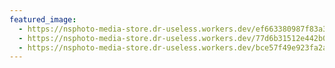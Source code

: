 ```yaml
---
featured_image:
  - https://nsphoto-media-store.dr-useless.workers.dev/ef663380987f83a38c40efe2ca560feaeb053ad4b769075453b4b42f46502150:image/avif
  - https://nsphoto-media-store.dr-useless.workers.dev/77d6b31512e442b0caa22761ddf95bf84b0be016da4ac9cb88f1428895b13bae:image/webp
  - https://nsphoto-media-store.dr-useless.workers.dev/bce57f49e923fa2a77667962482ab674905b5a7bbe9bf4d7fc2fa476b062f7f9:image/jpeg
---
```

